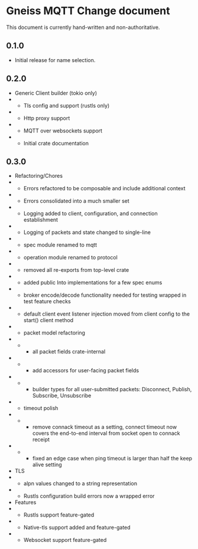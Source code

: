 # Gneiss MQTT Change document
This document is currently hand-written and non-authoritative.

## 0.1.0 
* Initial release for name selection.

## 0.2.0 
* Generic Client builder (tokio only)
* * Tls config and support (rustls only)
* * Http proxy support
* * MQTT over websockets support
* * Initial crate documentation

## 0.3.0
* Refactoring/Chores
* * Errors refactored to be composable and include additional context
* * Errors consolidated into a much smaller set
* * Logging added to client, configuration, and connection establishment
* * Logging of packets and state changed to single-line
* * spec module renamed to mqtt
* * operation module renamed to protocol
* * removed all re-exports from top-level crate
* * added public Into implementations for a few spec enums
* * broker encode/decode functionality needed for testing wrapped in test feature checks
* * default client event listener injection moved from client config to the start() client method
* * packet model refactoring
* * * all packet fields crate-internal
* * * add accessors for user-facing packet fields
* * * builder types for all user-submitted packets: Disconnect, Publish, Subscribe, Unsubscribe
* * timeout polish
* * * remove connack timeout as a setting, connect timeout now covers the end-to-end interval from socket open to connack receipt
* * * fixed an edge case when ping timeout is larger than half the keep alive setting
* TLS
* * alpn values changed to a string representation
* * Rustls configuration build errors now a wrapped error
* Features
* * Rustls support feature-gated
* * Native-tls support added and feature-gated
* * Websocket support feature-gated